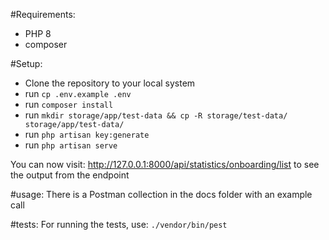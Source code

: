 #Requirements: 

- PHP 8
- composer

#Setup:
- Clone the repository to your local system
- run `cp .env.example .env`
- run `composer install`
- run `mkdir storage/app/test-data && cp -R storage/test-data/ storage/app/test-data/`  
- run `php artisan key:generate`
- run `php artisan serve`

You can now visit: http://127.0.0.1:8000/api/statistics/onboarding/list to see the output from the endpoint

#usage: 
There is a Postman collection in the docs folder with an example call

#tests:
For running the tests, use: `./vendor/bin/pest`
